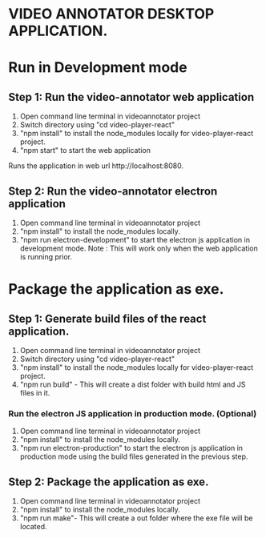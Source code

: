 # VIDEO ANNOTATOR DESKTOP APPLICATION.

# Run in Development mode

## Step 1: Run the video-annotator web application 
1.	Open command line terminal in videoannotator project
2.	Switch directory using "cd video-player-react"
3.	"npm install" to install the node_modules locally for video-player-react project.
4.	"npm start" to start the web application

Runs the application in web url http://localhost:8080.

## Step 2: Run the video-annotator electron application 
1.	Open command line terminal in videoannotator project
2.	"npm install" to install the node_modules locally.
3.	"npm run electron-development" to start the electron js application in development mode.
Note : This will work only when the web application is running prior.

# Package the application as exe.

## Step 1: Generate build files of the react application. 
1.	Open command line terminal in videoannotator project
2.	Switch directory using "cd video-player-react"
3.	"npm install" to install the node_modules locally for video-player-react project.
4.	"npm run build" - This will create a dist folder with build html and JS files in it.

### Run the electron JS application in production mode. (Optional) 
1.	Open command line terminal in videoannotator project
2.	"npm install" to install the node_modules locally.
3.	"npm run electron-production" to start the electron js application in production mode using the build files generated in the previous step.

## Step 2: Package the application as exe. 
1.	Open command line terminal in videoannotator project
2.	"npm install" to install the node_modules locally.
3.	"npm run make"- This will create a out folder where the exe file will be located.
